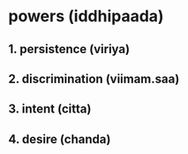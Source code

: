 # powers (iddhipaada)

## 1. persistence (viriya)
## 2. discrimination (viimam.saa)
## 3. intent (citta)
## 4. desire (chanda)
